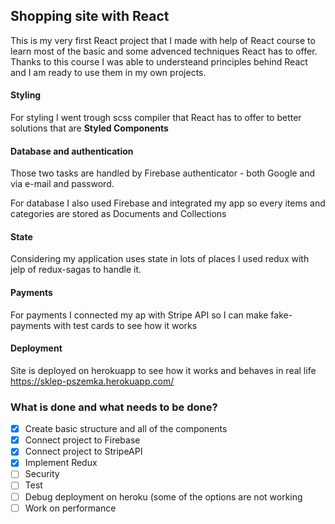 ## Shopping site with React

This is my very first React project that I made with help of React course to learn most of the basic and some advenced techniques React has to offer. Thanks to this course I was able to understeand principles behind React and I am ready to use them in my own projects.

#### Styling

For styling I went trough scss compiler that React has to offer to better solutions that are **Styled Components**

#### Database and authentication

Those two tasks are handled by Firebase authenticator - both Google and via e-mail and password.

For database I also used Firebase and integrated my app so every items and categories are stored as Documents and Collections

#### State 

Considering my application uses state in lots of places I used redux with jelp of redux-sagas to handle it.

#### Payments

For payments I connected my ap with Stripe API so I can make fake-payments with test cards to see how it works

#### Deployment

Site is deployed on herokuapp to see how it works and behaves in real life https://sklep-pszemka.herokuapp.com/

### What is done and what needs to be done?
- [x] Create basic structure and all of the components
- [x] Connect project to Firebase
- [x] Connect project to StripeAPI
- [x] Implement Redux
- [ ] Security
- [ ] Test
- [ ] Debug deployment on heroku (some of the options are not working
- [ ] Work on performance

